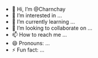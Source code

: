 - 👋 Hi, I’m @Charnchay
- 👀 I’m interested in ...
- 🌱 I’m currently learning ...
- 💞️ I’m looking to collaborate on ...
- 📫 How to reach me ...
- 😄 Pronouns: ...
- ⚡ Fun fact: ...

<!---
Charnchay/Charnchay is a ✨ special ✨ repository because its `README.md` (this file) appears on your GitHub profile.
You can click the Preview link to take a look at your changes.
--->
